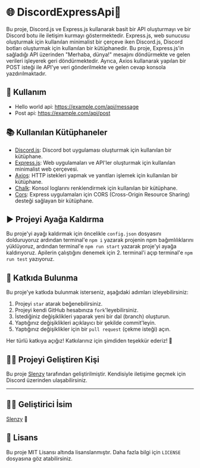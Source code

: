 # 🌐 DiscordExpressApi🚀
Bu proje, Discord.js ve Express.js kullanarak basit bir API oluşturmayı ve bir Discord botu ile iletişim kurmayı göstermektedir. Express.js, web sunucusu oluşturmak için kullanılan minimalist bir çerçeve iken Discord.js, Discord botları oluşturmak için kullanılan bir kütüphanedir. Bu proje, Express.js'in sağladığı API üzerinden "Merhaba, dünya!" mesajını döndürmekte ve gelen verileri işleyerek geri döndürmektedir. Ayrıca, Axios kullanarak yapılan bir POST isteği ile API'ye veri gönderilmekte ve gelen cevap konsola yazdırılmaktadır.

## 🔧 Kullanım
- Hello world api: https://example.com/api/message
- Post api: https://example.com/api/post

## 📚 Kullanılan Kütüphaneler

- [Discord.js](https://npmjs.org/package/discord.js): Discord bot uygulaması oluşturmak için kullanılan bir kütüphane.
- [Express.js](https://expressjs.com/): Web uygulamaları ve API'ler oluşturmak için kullanılan minimalist web çerçevesi.
- [Axios](https://github.com/axios/axios): HTTP istekleri yapmak ve yanıtları işlemek için kullanılan bir kütüphane.
- [Chalk](https://github.com/chalk/chalk): Konsol loglarını renklendirmek için kullanılan bir kütüphane.
- [Cors](https://github.com/expressjs/cors): Express uygulamaları için CORS (Cross-Origin Resource Sharing) desteği sağlayan bir kütüphane.

## ▶️ Projeyi Ayağa Kaldırma
Bu proje'yi ayağı kaldırmak için öncelikle `config.json` dosyasını dolduruyoruz ardından terminal'e `npm i` yazarak projenin npm bağımlılıklarını yüklüyoruz, ardından terminal'e `npm run start` yazarak proje'yi ayağa kaldırıyoruz. Apilerin çalıştığını denemek için 2. terminal'i açıp terminal'e `npm run test` yazıyoruz.

## 🤝 Katkıda Bulunma 
Bu proje'ye katkıda bulunmak isterseniz, aşağıdaki adımları izleyebilirsiniz: 
1. Projeyi `star` atarak beğenebilirsiniz. 
2. Projeyi kendi GitHub hesabınıza `fork`'leyebilirsiniz. 
3. İstediğiniz değişiklikleri yaparak yeni bir dal (branch) oluşturun. 
4. Yaptığınız değişiklikleri açıklayıcı bir şekilde commit'leyin. 
5. Yaptığınız değişiklikler için bir `pull request` (çekme isteği) açın. 

Her türlü katkıya açığız! Katkılarınız için şimdiden teşekkür ederiz! 🚀

## 👨‍💻 Projeyi Geliştiren Kişi

Bu proje [Slenzy](https://discord.com/users/1070795507082985524) tarafından geliştirilmiştir. Kendisiyle iletişime geçmek için Discord üzerinden ulaşabilirsiniz.

---

## 👨‍💻 Geliştirici İsim
 [Slenzy](https://discord.com/users/1070795507082985524) 🚀


## 📝 Lisans
Bu proje MIT Lisansı altında lisanslanmıştır. Daha fazla bilgi için `LICENSE` dosyasına göz atabilirsiniz.
